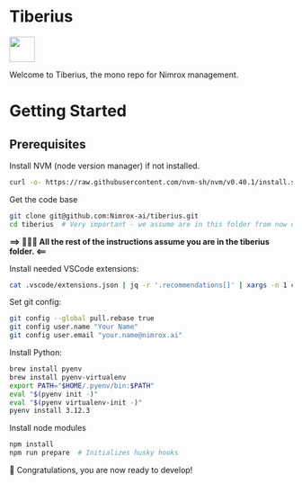 # Tiberius

<a alt="Nx logo" href="https://nx.dev" target="_blank" rel="noreferrer"><img src="https://raw.githubusercontent.com/nrwl/nx/master/images/nx-logo.png" width="45"></a>

Welcome to Tiberius, the mono repo for  Nimrox management.

# Getting Started
## Prerequisites
Install NVM (node version manager) if not installed.
```bash
curl -o- https://raw.githubusercontent.com/nvm-sh/nvm/v0.40.1/install.sh | bash
```

Get the code base
```bash
git clone git@github.com:Nimrox-ai/tiberius.git
cd tiberius  # Very important - we assume are in this folder from now on
```

**==> 🚀🚀🚀 All the rest of the instructions assume you are in the tiberius folder. <==**

Install needed VSCode extensions:
```bash
cat .vscode/extensions.json | jq -r '.recommendations[]' | xargs -n 1 code --install-extension
```

Set git config:
```bash
git config --global pull.rebase true
git config user.name "Your Name"
git config user.email "your.name@nimrox.ai"
```

Install Python:
```bash
brew install pyenv
brew install pyenv-virtualenv
export PATH="$HOME/.pyenv/bin:$PATH"
eval "$(pyenv init -)"
eval "$(pyenv virtualenv-init -)"
pyenv install 3.12.3
```

Install node modules
```bash
npm install
npm run prepare  # Initializes husky hooks
```

🚀 Congratulations, you are now ready to develop!